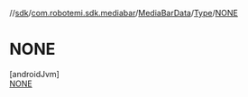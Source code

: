 //[sdk](../../../../../index.md)/[com.robotemi.sdk.mediabar](../../../index.md)/[MediaBarData](../../index.md)/[Type](../index.md)/[NONE](index.md)

# NONE

[androidJvm]\
[NONE](index.md)
